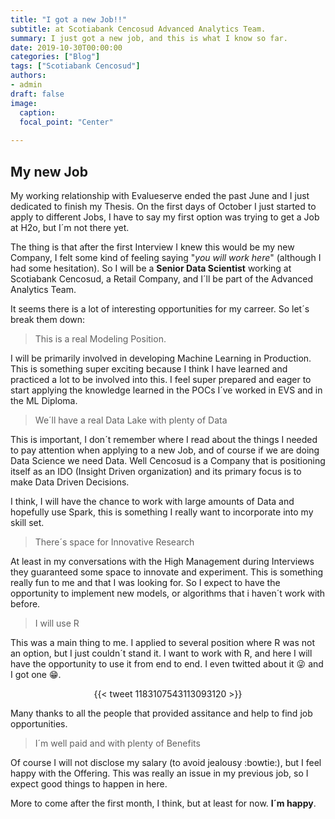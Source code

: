 ```yaml
---
title: "I got a new Job!!"
subtitle: at Scotiabank Cencosud Advanced Analytics Team.
summary: I just got a new job, and this is what I know so far.
date: 2019-10-30T00:00:00
categories: ["Blog"]
tags: ["Scotiabank Cencosud"]
authors:
- admin
draft: false
image:
  caption:  
  focal_point: "Center"
  
---
```



## My new Job

My working relationship with Evalueserve ended the past June and I just dedicated to finish my Thesis. On the first days of October I just started to apply to different Jobs, I have to say my first option was trying to get a Job at H2o, but I´m not there yet.

The thing is that after the first Interview I knew this would be my new Company, I felt some kind of feeling saying "*you will work here*" (although I had some hesitation). So I will be a **Senior Data Scientist** working at Scotiabank Cencosud, a Retail Company, and I´ll be part of the Advanced Analytics Team.

It seems there is a lot of interesting opportunities for my carreer. So let´s break them down:

> This is a real Modeling Position. 

I will be primarily involved in developing Machine Learning in Production. This is something super exciting because I think I have learned and practiced a lot to be involved into this. I feel super prepared and eager to start applying the knowledge learned in the POCs I´ve worked in EVS and in the ML Diploma.

> We´ll have a real Data Lake with plenty of Data

This is important, I don´t remember where I read about the things I needed to pay attention when applying to a new Job, and of course if we are doing Data Science we need Data. Well Cencosud is a Company that is positioning itself as an IDO (Insight Driven organization) and its primary focus is to make Data Driven Decisions.

I think, I will have the chance to work with large amounts of Data and hopefully use Spark, this is something I really want to incorporate into my skill set.

> There´s space for Innovative Research

At least in my conversations with the High Management during Interviews they guaranteed some space to innovate and experiment. This is something really fun to me and that I was looking for. So I expect to have the opportunity to implement new models, or algorithms that i haven´t work with before.

> I will use R

This was a main thing to me. I applied to several position where R was not an option, but I just couldn´t stand it. I want to work with R, and here I will have the opportunity to use it from end to end. I even twitted about it :stuck_out_tongue_winking_eye: and I got one :grin:.

<center>
{{< tweet 1183107543113093120 >}}
</center>

Many thanks to all the people that provided assitance and help to find job opportunities.

> I´m well paid and with plenty of Benefits

Of course I will not disclose my salary (to avoid jealousy :bowtie:), but I feel happy with the Offering. This was really an issue in my previous job, so I expect good things to happen in here.

More to come after the first month, I think, but at least for now. **I´m happy**.


